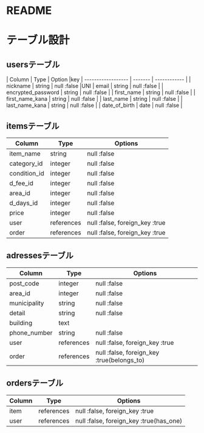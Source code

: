 # README

# テーブル設計
## usersテーブル
| Column             |  Type   | Option       |key
| ------------------ | ------- | ------------ |
| nickname           | string  | null :false  |UNI
| email              | string  | null :false  |
| encrypted_password | string  | null :false  |
| first_name         | string  | null :false  |
| first_name_kana    | string  | null :false  |
| last_name          | string  | null :false  |
| last_name_kana     | string  | null :false  |
| date_of_birth      | date    | null :false  |

## itemsテーブル
| Column      | Type     | Options     |
| ---------   | -------  | ----------- |
| item_name   | string   | null :false |
| category_id | integer  | null :false |
| condition_id| integer  | null :false |
| d_fee_id    | integer  | null :false |
| area_id     | integer  | null :false |
| d_days_id   | integer  | null :false |
| price       | integer  | null :false |
| user        |references| null :false, foreign_key :true
| order       |references| null :false, foreign_key :true

## adressesテーブル
| Column      | Type     | Options     |
| ---------   | -------  | ----------- |
| post_code   | integer  | null :false |
| area_id     | integer  | null :false |
| municipality| string   | null :false |
| detail      | string   | null :false |
| building    | text     |             |
| phone_number| string   | null :false |
| user        |references| null :false, foreign_key :true
| order       |references| null :false, foreign_key :true(belongs_to)

## ordersテーブル
| Column     |Type       |Options     |
| -----------|---------  |------------|
| item       | references|null :false, foreign_key :true
| user       | references|null :false, foreign_key :true(has_one)